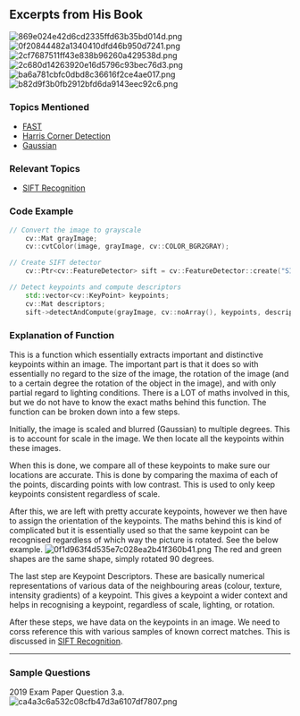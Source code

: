 ## Excerpts from His Book
![869e024e42d6cd2335ffd63b35bd014d.png](../../_resources/869e024e42d6cd2335ffd63b35bd014d.png)
![0f20844482a1340410dfd46b950d7241.png](../../_resources/0f20844482a1340410dfd46b950d7241.png)
![2cf7687511ff43e838b96260a429538d.png](../../_resources/2cf7687511ff43e838b96260a429538d.png)
![2c680d14263920e16d5796c93bec76d3.png](../../_resources/2c680d14263920e16d5796c93bec76d3.png)
![ba6a781cbfc0dbd8c36616f2ce4ae017.png](../../_resources/ba6a781cbfc0dbd8c36616f2ce4ae017.png)
![b82d9f3b0fb2912bfd6da9143eec92c6.png](../../_resources/b82d9f3b0fb2912bfd6da9143eec92c6.png)

### **Topics Mentioned**
- [FAST](../../Computer%20Vision/Topics/FAST.md)
- [Harris Corner Detection](../../Computer%20Vision/Topics/Harris%20Corner%20Detection.md)
- [Gaussian](../../Computer%20Vision/Topics/Gaussian.md)

### **Relevant Topics**
- [SIFT Recognition](../../Computer%20Vision/Topics/SIFT%20Recognition.md)

### Code Example
```c++
// Convert the image to grayscale
    cv::Mat grayImage;
    cv::cvtColor(image, grayImage, cv::COLOR_BGR2GRAY);

// Create SIFT detector
    cv::Ptr<cv::FeatureDetector> sift = cv::FeatureDetector::create("SIFT");

// Detect keypoints and compute descriptors
    std::vector<cv::KeyPoint> keypoints;
    cv::Mat descriptors;
    sift->detectAndCompute(grayImage, cv::noArray(), keypoints, descriptors);

```

### Explanation of Function
This is a function which essentially extracts important and distinctive keypoints within an image. The important part is that it does so with essentially no regard to the size of the image, the rotation of the image (and to a certain degree the rotation of the object in the image), and with only partial regard to lighting conditions. There is a LOT of maths involved in this, but we do not have to know the exact maths behind this function. The function can be broken down into a few steps.

Initially, the image is scaled and blurred (Gaussian) to multiple degrees. This is to account for scale in the image. We then locate all the keypoints within these images.

When this is done, we compare all of these keypoints to make sure our locations are accurate. This is done by comparing the maxima of each of the points, discarding points with low contrast. This is used to only keep keypoints consistent regardless of scale.

After this, we are left with pretty accurate keypoints, however we then have to assign the orientation of the keypoints. The maths behind this is kind of complicated but it is essentially used so that the same keypoint can be recognised regardless of which way the picture is rotated. See the below example.
![0f1d963f4d535e7c028ea2b41f360b41.png](../../_resources/0f1d963f4d535e7c028ea2b41f360b41.png)
The red and green shapes are the same shape, simply rotated 90 degrees.

The last step are Keypoint Descriptors. These are basically numerical representations of various data of the neighbouring areas (colour, texture, intensity gradients) of a keypoint. This gives a keypoint a wider context and helps in recognising a keypoint, regardless of scale, lighting, or rotation. 

After these steps, we have data on the keypoints in an image. We need to corss reference this with various samples of known correct matches. This is discussed in [SIFT Recognition](../../Computer%20Vision/Topics/SIFT%20Recognition.md).

---

### Sample Questions
2019 Exam Paper Question 3.a.
![ca4a3c6a532c08cfb47d3a6107df7807.png](../../_resources/ca4a3c6a532c08cfb47d3a6107df7807.png)
